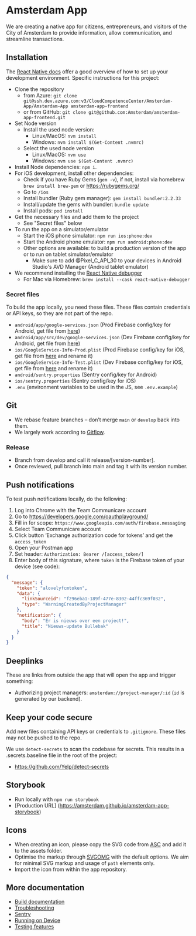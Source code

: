 # Amsterdam App

We are creating a native app for citizens, entrepreneurs, and visitors of the City of Amsterdam to provide information, allow communication, and streamline transactions.

## Installation

The [React Native docs](https://reactnative.dev/docs/environment-setup) offer a good overview of how to set up your development environment. Specific instructions for this project:

- Clone the repository
  - from Azure: `git clone git@ssh.dev.azure.com:v3/CloudCompetenceCenter/Amsterdam-App/Amsterdam-App amsterdam-app-frontend`
  - or from GitHub: `git clone git@github.com:Amsterdam/amsterdam-app-frontend.git`
- Set Node version
  - Install the used node version:
    - Linux/MacOS: `nvm install`
    - Windows: `nvm install $(Get-Content .nvmrc)`
  - Select the used node version
    - Linux/MacOS: `nvm use`
    - Windows: `nvm use $(Get-Content .nvmrc)`
- Install Node dependencies: `npm i`.
- For iOS development, install other dependencies:
  - Check if you have Ruby Gems (`gem -v`), if not, install via homebrew `brew install brew-gem` or <https://rubygems.org/>
  - Go to `/ios`
  - Install bundler (Ruby gem manager): `gem install bundler:2.2.33`
  - Install/update the gems with bundler: `bundle update`
  - Install pods: `pod install`
- Get the necessary files and add them to the project
  - See "Secret files" below
- To run the app on a simulator/emulator
  - Start the iOS phone simulator: `npm run ios:phone:dev`
  - Start the Android phone emulator: `npm run android:phone:dev`
  - Other options are available: to build a production version of the app or to run on tablet simulator/emulator
    - Make sure to add @Pixel_C_API_30 to your devices in Android Studio's AVD Manager (Android tablet emulator)
- We recommend installing the [React Native debugger](https://github.com/jhen0409/react-native-debugger)
  - For Mac via Homebrew: `brew install --cask react-native-debugger`

### Secret files

To build the app locally, you need these files. These files contain credentials or API keys, so they are not part of the repo.

- `android/app/google-services.json` (Prod Firebase config/key for Android, get file from [here](https://console.firebase.google.com/u/1/project/amsterdam-15a0a/settings/general/android:nl.amsterdam.app))
- `android/app/src/dev/google-services.json` (Dev Firebase config/key for Android, get file from [here](https://console.firebase.google.com/u/1/project/amsterdam-15a0a/settings/general/android:nl.amsterdam.app.dev))
- `ios/GoogleService-Info-Prod.plist` (Prod Firebase config/key for iOS, get file from [here](https://console.firebase.google.com/u/1/project/amsterdam-15a0a/settings/general/ios:nl.amsterdam.app) and rename it)
- `ios/GoogleService-Info-Test.plist` (Dev Firebase config/key for iOS, get file from [here](https://console.firebase.google.com/u/1/project/amsterdam-15a0a/settings/general/ios:nl.amsterdam.app.dev) and rename it)
- `android/sentry.properties` (Sentry config/key for Android)
- `ios/sentry.properties` (Sentry config/key for iOS)
- `.env` (environment variables to be used in the JS, see `.env.example`)

## Git

- We rebase feature branches – don’t merge `main` or `develop` back into them.
- We largely work according to [Gitflow](https://www.atlassian.com/git/tutorials/comparing-workflows/gitflow-workflow).

### Release

- Branch from develop and call it release/\[version-number\].
- Once reviewed, pull branch into main and tag it with its version number.

## Push notifications

To test push notifications locally, do the following:

1. Log into Chrome with the Team Communicare account
2. Go to <https://developers.google.com/oauthplayground/>
3. Fill in for scope: `https://www.googleapis.com/auth/firebase.messaging`
4. Select Team Communicare account
5. Click button ‘Exchange authorization code for tokens’ and get the `access_token`
6. Open your Postman app
7. Set header: `Authorization: Bearer /[access_token/]`
8. Enter body of this signature, where `token` is the Firebase token of your device (see code):

```json
{
  "message": {
    "token": "alovelyfcmtoken",
    "data": {
      "linkSourceid": "f296eba1-189f-477e-8302-44ffc369f032",
      "type": "WarningCreatedByProjectManager"
    },
    "notification": {
      "body": "Er is nieuws over een project!",
      "title": "Nieuws-update Bullebak"
    }
  }
}
```

## Deeplinks

These are links from outside the app that will open the app and trigger something:

- Authorizing project managers: `amsterdam://project-manager/:id` (`id` is generated by our backend).

## Keep your code secure

Add new files containing API keys or credentials to `.gitignore`. These files may not be pushed to the repo.

We use `detect-secrets` to scan the codebase for secrets. This results in a .secrets.baseline file in the root of the project:

- <https://github.com/Yelp/detect-secrets>

## Storybook

- Run locally with `npm run storybook`
- [Production URL] (<https://amsterdam.github.io/amsterdam-app-storybook>)

## Icons

- When creating an icon, please copy the SVG code from [ASC](https://amsterdam.github.io/amsterdam-styled-components) and add it to the assets folder.
- Optimise the markup through [SVGOMG](https://jakearchibald.github.io/svgomg/) with the default options. We aim for minimal SVG markup and usage of `path` elements only.
- Import the icon from within the app repository.

## More documentation

- [Build documentation](./.docs/build.md)
- [Troubleshooting](./.docs/frequently-solved-problems.md)
- [Sentry](./.docs/sentry.md)
- [Running on Device](./.docs/running-on-device.md)
- [Testing features](./.docs/testing-features.md)
